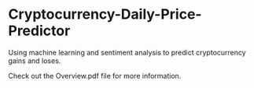 # Cryptocurrency-Daily-Price-Predictor
Using machine learning and sentiment analysis to predict cryptocurrency gains and loses.

Check out the Overview.pdf file for more information.
